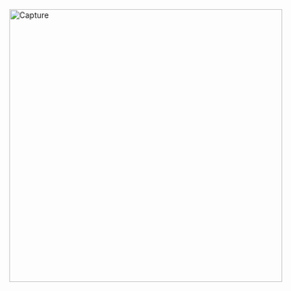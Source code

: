<img width="489" alt="Capture" src="https://github.com/anita-patil123/you-tube-video.github.io/assets/141632510/87eafb3e-db6b-46b9-a6ce-d79dc0d01872">

